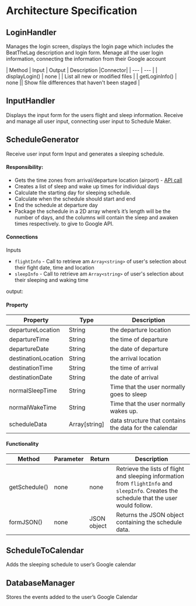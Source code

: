 # Architecture Specification

## LoginHandler
Manages the login screen, displays the login page which includes the BeatTheLag description and login form. Menage all the user login information, connecting the information from their Google account

| Method | Input | Output | Description |Connector|
| --- | --- |
| displayLogin() | none | | List all new or modified files |
| getLoginInfo() | none || Show file differences that haven't been staged |

## InputHandler
Displays the input form for the users flight and sleep information. Receive and manage all user input, connecting user input to Schedule Maker.  

## ScheduleGenerator
Receive user input form Input and generates a sleeping schedule. 	

#### Responsibility:
- Gets the time zones from arrival/departure location (airport) - [API call](https://developer.flightstats.com/api-docs/airports/v1)
- Creates a list of sleep and wake up times for individual days
- Calculate the starting day for sleeping schedule.
- Calculate when the schedule should start and end  
- End the schedule at departure day
- Package the schedule in a 2D array where’s it’s length will be the number of days, and the columns will contain the sleep and awaken times respectively. to give to Google API.

#### Connections

Inputs
- `flightInfo` - Call to retrieve am `Array<string>` of user's selection about their fight date, time and location
- `sleepInfo` - Call to retrieve am `Array<string>` of user's selection about their sleeping and waking time

output:  

#### Property

| Property | Type | Description|
|----------|------|------------|
|departureLocation|String|the departure location|
|departureTime|String|the time of departure|
|departureDate|String|the date of departure|
|destinationLocation|String|the arrival location|
|destinationTime|String|the time of arrival|
|destinationDate|String|the date of arrival|
|normalSleepTime|String|Time that the user normally goes to sleep|
|normalWakeTime|String|Time that the user normally wakes up.|
|scheduleData| Array[string] |data structure that contains the data for the calendar|

#### Functionality

| Method | Parameter | Return | Description|
|--------|-----------|--------|-------------|
| getSchedule() | none | none| Retrieve the lists of flight and sleeping information from `flightInfo` and `sleepInfo`. Creates the schedule that the user would follow.|
| formJSON() | none | JSON object | Returns the JSON object containing the schedule data.|



## ScheduleToCalendar
Adds the sleeping schedule to user’s Google calendar

## DatabaseManager
Stores the events added to the user’s Google Calendar

